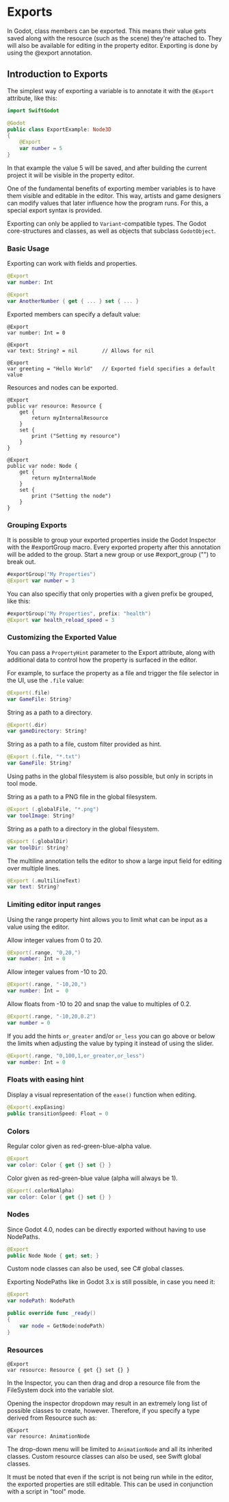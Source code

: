 # Exports

In Godot, class members can be exported. This means their value gets saved along
with the resource (such as the scene) they're attached to. They will also be
available for editing in the property editor. Exporting is done by using the @export annotation.

## Introduction to Exports

The simplest way of exporting a variable is to annotate it with the `@Export` attribute, like
this:

```swift
import SwiftGodot

@Godot
public class ExportExample: Node3D
{
    @Export
    var number = 5
}
```

In that example the value 5 will be saved, and after building the current project it will be 
visible in the property editor.

One of the fundamental benefits of exporting member variables is to have them visible and 
editable in the editor. This way, artists and game designers can modify values that later 
influence how the program runs. For this, a special export syntax is provided.

Exporting can only be applied to ``Variant``-compatible types.  The Godot core-structures and classes, 
as well as objects that subclass ``GodotObject``.


### Basic Usage

Exporting can work with fields and properties.

```swift
@Export
var number: Int

@Export
var AnotherNumber { get { ... } set { ... }
```

Exported members can specify a default value:

```
@Export
var number: Int = 0

@Export
var text: String? = nil        // Allows for nil

@Export
var greeting = "Hello World"   // Exported field specifies a default value
```

Resources and nodes can be exported.

```
@Export
public var resource: Resource { 
    get { 
        return myInternalResource
    } 
    set { 
        print ("Setting my resource")
    } 
}

@Export
public var node: Node { 
    get { 
        return myInternalNode
    } 
    set { 
        print ("Setting the node")
    } 
}
```

### Grouping Exports

It is possible to group your exported properties inside the Godot Inspector with
the #exportGroup macro. Every exported property after this annotation will be
added to the group.  Start a new group or use #export_group ("") to break out.

```swift
#exportGroup("My Properties")
@Export var number = 3
```

You can also specifiy that only properties with a given prefix be grouped, like
this:

```swift
#exportGroup("My Properties", prefix: "health")
@Export var health_reload_speed = 3
```

### Customizing the Exported Value

You can pass a ``PropertyHint`` parameter to the Export attribute, along with additional 
data to control how the property is surfaced in the editor.

For example, to surface the property as a file and trigger the file selector in the 
UI, use the `.file` value:

```swift
@Export(.file)
var GameFile: String? 
```

String as a path to a directory.

```swift
@Export(.dir)
var gameDirectory: String?
```

String as a path to a file, custom filter provided as hint.

```swift
@Export (.file, "*.txt")
var GameFile: String?
```

Using paths in the global filesystem is also possible, but only in scripts in tool mode.

String as a path to a PNG file in the global filesystem.

```swift
@Export (.globalFile, "*.png")
var toolImage: String?
```

String as a path to a directory in the global filesystem.

```swift
@Export (.globalDir)
var toolDir: String?
```

The multiline annotation tells the editor to show a large input field for editing over multiple lines.

```swift
@Export (.multilineText)
var text: String?
```

### Limiting editor input ranges

Using the range property hint allows you to limit what can be input as a value using the editor.

Allow integer values from 0 to 20.

```swift
@Export(.range, "0,20,")
var number: Int = 0
```

Allow integer values from -10 to 20.

```swift
@Export(.range, "-10,20,")
var number: Int =  0
```


Allow floats from -10 to 20 and snap the value to multiples of 0.2.

```swift
@Export(.range, "-10,20,0.2")
var number = 0
```

If you add the hints `or_greater` and/or `or_less` you can go above or below the limits when 
adjusting the value by typing it instead of using the slider.

```swift
@Export(.range, "0,100,1,or_greater,or_less")
var number: Int = 0
```

### Floats with easing hint

Display a visual representation of the `ease()` function when editing.

```swift
@Export(.expEasing)
public transitionSpeed: Float = 0
```

### Colors

Regular color given as red-green-blue-alpha value.

```swift
@Export
var color: Color { get {} set {} }
```

Color given as red-green-blue value (alpha will always be 1).

```swift
@Export(.colorNoAlpha)
var color: Color { get {} set {} }
```

### Nodes

Since Godot 4.0, nodes can be directly exported without having to use NodePaths.

```swift
@Export
public Node Node { get; set; }
```

Custom node classes can also be used, see C# global classes.

Exporting NodePaths like in Godot 3.x is still possible, in case you need it:

```swift
@Export
var nodePath: NodePath

public override func _ready() 
{
    var node = GetNode(nodePath)
}
```

### Resources

```
@Export
var resource: Resource { get {} set {} }
```

In the Inspector, you can then drag and drop a resource file from the FileSystem dock into the variable slot.

Opening the inspector dropdown may result in an extremely long list of possible classes to create, however. 
Therefore, if you specify a type derived from Resource such as:

```
@Export
var resource: AnimationNode
```

The drop-down menu will be limited to ``AnimationNode`` and all its inherited classes. 
Custom resource classes can also be used, see Swift global classes.

It must be noted that even if the script is not being run while in the editor, the exported 
properties are still editable. This can be used in conjunction with a script in "tool" mode.



